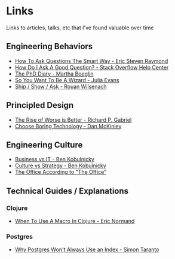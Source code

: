 # Links

Links to articles, talks, etc that I've found valuable over time

<!--ts-->

<!--te-->

## Engineering Behaviors

* [How To Ask Questions The Smart Way - Eric Steven Raymond](http://www.catb.org/~esr/faqs/smart-questions.html)
* [How Do I Ask A Good Question? - Stack Overflow Help Center](https://stackoverflow.com/help/how-to-ask)
* [The PhD Diary - Martha Boeglin](https://www.scriptoria.org/en/dissertation-thesis-phd-diary/)
* [So You Want To Be A Wizard - Julia Evans](https://wizardzines.com/zines/wizard/)
* [Ship / Show / Ask - Rouan Wilsenach](https://martinfowler.com/articles/ship-show-ask.html)

## Principled Design

* [The Rise of Worse is Better - Richard P. Gabriel](https://www.dreamsongs.com/RiseOfWorseIsBetter.html)
* [Choose Boring Technology - Dan McKinley](https://mcfunley.com/choose-boring-technology)

## Engineering Culture

* [Business vs IT - Ben Kobulnicky](https://www.youtube.com/watch?v=Ep7jbOAvIHM&ab_channel=BenKobulnicky)
* [Culture vs Strategy - Ben Kobulnicky](https://www.youtube.com/watch?v=XDNyiS7zORI&ab_channel=BenKobulnicky)
* [The Office According to "The Office"](https://www.ribbonfarm.com/2009/10/07/the-gervais-principle-or-the-office-according-to-the-office/)

## Technical Guides / Explanations

### Clojure

* [When To Use A Macro In Clojure - Eric Normand](https://purelyfunctional.tv/mini-guide/when-to-use-a-macro-in-clojure/)

### Postgres

* [Why Postgres Won't Always Use an Index - Simon Taranto](https://thoughtbot.com/blog/why-postgres-wont-always-use-an-index)
